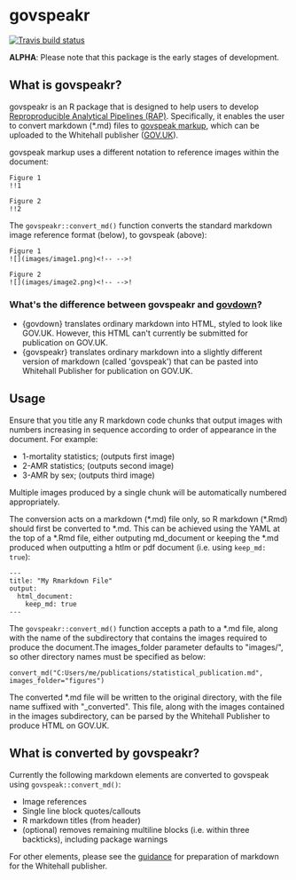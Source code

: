# govspeakr

<!-- badges: start -->
[![Travis build status](https://travis-ci.org/best-practice-and-impact/govspeakr.svg?branch=master)](https://travis-ci.org/best-practice-and-impact/govspeakr)
<!-- badges: end -->

**ALPHA**: Please note that this package is the early stages of development.

## What is govspeakr?
govspeakr is an R package that is designed to help users to develop
[Reproproducible Analytical Pipelines (RAP)](https://dataingovernment.blog.gov.uk/2017/03/27/reproducible-analytical-pipeline/).
Specifically, it enables the user to convert markdown (\*.md) files to [govspeak markup](http://govspeak-preview.herokuapp.com/guide),
which can be uploaded to the Whitehall publisher ([GOV.UK](https://www.gov.uk)).

govspeak markup uses a different notation to reference images within the document:

```
Figure 1
!!1

Figure 2
!!2
```

The `govspeakr::convert_md()` function converts the standard markdown image reference format (below), to govspeak (above):

```
Figure 1
![](images/image1.png)<!-- -->!

Figure 2
![](images/image2.png)<!-- -->! 
```

### What's the difference between govspeakr and [govdown](https://github.com/ukgovdatascience/govdown)?
* {govdown} translates ordinary markdown into HTML, styled to look like GOV.UK. However, this HTML can't currently be submitted for publication on GOV.UK.
* {govspeakr} translates ordinary markdown into a slightly different version of markdown (called 'govspeak') that can be pasted into   Whitehall Publisher for publication on GOV.UK.


## Usage

Ensure that you title any R markdown code chunks that output images with numbers increasing in sequence according
to order of appearance in the document. For example:

* 1-mortality statistics; (outputs first image)
* 2-AMR statistics; (outputs second image)
* 3-AMR by sex; (outputs third image)

Multiple images produced by a single chunk will be automatically numbered appropriately.

The conversion acts on a markdown (\*.md) file only, so R markdown (\*.Rmd) should first be converted to \*.md.
This can be achieved using the YAML at the top of a \*.Rmd file, either outputing md_document or keeping the *.md produced
when outputting a htlm or pdf document (i.e. using `keep_md: true`):

```
---
title: "My Rmarkdown File"
output: 
  html_document:
    keep_md: true
---
```

The `govspeakr::convert_md()` function accepts a path to a \*.md file, along with the name of the subdirectory that contains the
images required to produce the document.The images_folder parameter defaults to "images/", so other directory names must be specified
as below:

```
convert_md("C:Users/me/publications/statistical_publication.md", images_folder="figures")
```

The converted \*.md file will be written to the original directory, with the file name suffixed with "_converted".
This file, along with the images contained in the images subdirectory, can be parsed by the Whitehall Publisher to produce HTML on GOV.UK.


## What is converted by govspeakr?

Currently the following markdown elements are converted to govspeak using `govspeak::convert_md()`:

* Image references
* Single line block quotes/callouts
* R markdown titles (from header)
* (optional) removes remaining multiline blocks (i.e. within three backticks), including package warnings

For other elements, please see the [guidance](https://www.gov.uk/guidance/how-to-publish-on-gov-uk/markdown) for preparation of markdown for the Whitehall publisher.
